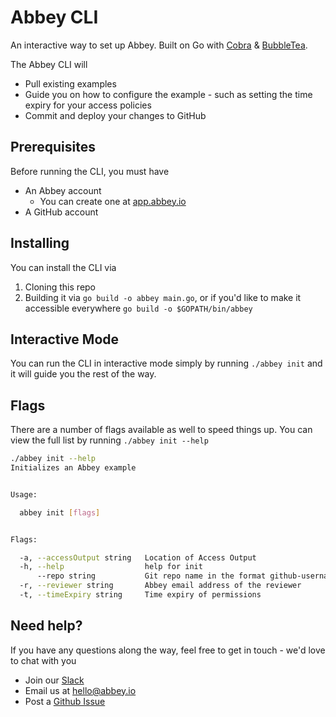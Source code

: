 # Abbey CLI

An interactive way to set up Abbey. Built on Go with [Cobra](https://github.com/spf13/cobra) & [BubbleTea](https://github.com/charmbracelet/bubbletea).

The Abbey CLI will 
* Pull existing examples
* Guide you on how to configure the example - such as setting the time expiry for your access policies
* Commit and deploy your changes to GitHub

## Prerequisites
Before running the CLI, you must have
* An Abbey account
  * You can create one at [app.abbey.io](https://app.abbey.io/)
* A GitHub account

## Installing
You can install the CLI via
1. Cloning this repo
2. Building it via `go build -o abbey main.go`, or if you'd like to make it accessible everywhere `go build -o $GOPATH/bin/abbey`

## Interactive Mode
You can run the CLI in interactive mode simply by running `./abbey init` and it will guide you the rest of the way.

## Flags
There are a number of flags available as well to speed things up. You can view the full list by running `./abbey init --help`

```bash
./abbey init --help
Initializes an Abbey example


Usage:

  abbey init [flags]


Flags:

  -a, --accessOutput string   Location of Access Output
  -h, --help                  help for init
      --repo string           Git repo name in the format github-username/repo-name
  -r, --reviewer string       Abbey email address of the reviewer
  -t, --timeExpiry string     Time expiry of permissions

```

## Need help?
If you have any questions along the way, feel free to get in touch - we'd love to chat with you
* Join our [Slack](https://join.slack.com/t/abbey-io/shared_invite/zt-255094l05-wtoSqqAuGJtI5BnpNZl73Q) 
* Email us at [hello@abbey.io](mailto:hello@abbey.io)
* Post a [Github Issue](https://github.com/abbeylabs/cli/issues/new)

